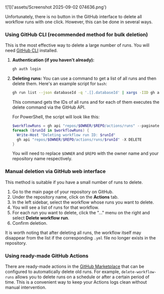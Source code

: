 ![1]('assets/Screenshot 2025-09-02 074636.png')

Unfortunately, there is no button in the GitHub interface to delete all workflow runs with one click. However, this can be done in several ways.

### Using GitHub CLI (recommended method for bulk deletion)

This is the most effective way to delete a large number of runs.
You will need [GitHub CLI](https://cli.github.com/) installed.

1.  **Authentication (if you haven't already):**
    ```bash
    gh auth login
    ```

2.  **Deleting runs:**
    You can use a command to get a list of all runs and then delete them. Here's an example script for `bash`:

    ```bash
    gh run list --json databaseId -q '.[].databaseId' | xargs -IID gh api "repos/$(gh repo view --json nameWithOwner -q .nameWithOwner)/actions/runs/ID" -X DELETE
    ```

    This command gets the IDs of all runs and for each of them executes the delete command via the GitHub API.

    For PowerShell, the script will look like this:
    ```powershell
    $workflowRuns = gh api "repos/$OWNER/$REPO/actions/runs" --paginate --jq '.workflow_runs[].id'
    foreach ($runId in $workflowRuns) {
      Write-Host "Deleting workflow run ID: $runId"
      gh api "repos/$OWNER/$REPO/actions/runs/$runId" -X DELETE
    }
    ```
    You will need to replace `$OWNER` and `$REPO` with the owner name and your repository name respectively.

### Manual deletion via GitHub web interface

This method is suitable if you have a small number of runs to delete.

1.  Go to the main page of your repository on GitHub.
2.  Under the repository name, click on the **Actions** tab.
3.  In the left sidebar, select the workflow whose runs you want to delete.
4.  You will see a list of runs for that workflow.
5.  For each run you want to delete, click the "..." menu on the right and select **Delete workflow run**.
6.  Confirm deletion.

It is worth noting that after deleting all runs, the workflow itself may disappear from the list if the corresponding `.yml` file no longer exists in the repository.

### Using ready-made GitHub Actions

There are ready-made actions in the [GitHub Marketplace](https://github.com/marketplace?type=actions) that can be configured to automatically delete old runs. For example, `delete-workflow-runs` allows you to delete runs on a schedule or after a certain period of time. This is a convenient way to keep your Actions logs clean without manual intervention.